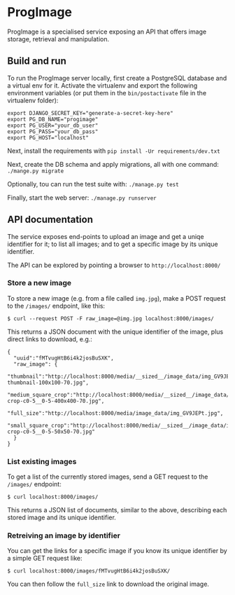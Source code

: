 # ProgImage
ProgImage is a specialised service exposing an API that offers image storage, retrieval and manipulation. 

## Build and run

To run the ProgImage server locally, first create a PostgreSQL database and a virtual env for it. Activate the virtualenv and export the following environment variables (or put them in the `bin/postactivate` file in the virtualenv folder):

    export DJANGO_SECRET_KEY="generate-a-secret-key-here"
    export PG_DB_NAME="progimage"
    export PG_USER="your_db_user"
    export PG_PASS="your_db_pass"
    export PG_HOST="localhost"

Next, install the requirements with `pip install -Ur requirements/dev.txt` 

Next, create the DB schema and apply migrations, all with one command: `./mange.py migrate`

Optionally, tou can run the test suite with: `./manage.py test`

Finally, start the web server: `./manage.py runserver`

## API documentation

The service exposes end-points to upload an image and get a uniqe identifier for it; to list all images; and to get a specific image by its unique identifier. 

The API can be explored by pointing a browser to `http://localhost:8000/`

### Store a new image

To store a new image (e.g. from a file called `img.jpg`), make a POST request to the `/images/` endpoint, like this:

    $ curl --request POST -F raw_image=@img.jpg localhost:8000/images/

This returns a JSON document with the unique identifier of the image, plus direct links to download, e.g.: 

    {
      "uuid":"fMTvugHtB6i4k2josBuSXK",
      "raw_image": {
        "thumbnail":"http://localhost:8000/media/__sized__/image_data/img_GV9JEPt-thumbnail-100x100-70.jpg",
        "medium_square_crop":"http://localhost:8000/media/__sized__/image_data/img_GV9JEPt-crop-c0-5__0-5-400x400-70.jpg",
        "full_size":"http://localhost:8000/media/image_data/img_GV9JEPt.jpg",
        "small_square_crop":"http://localhost:8000/media/__sized__/image_data/img_GV9JEPt-crop-c0-5__0-5-50x50-70.jpg"
      }
    }

### List existing images

To get a list of the currently stored images, send a GET request to the `/images/` endpoint:

    $ curl localhost:8000/images/

This returns a JSON list of documents, similar to the above, describing each stored image and its unique identifier. 

### Retreiving an image by identifier

You can get the links for a specific image if you know its unique identifier by a simple GET request like:

    $ curl localhost:8000/images/fMTvugHtB6i4k2josBuSXK/

You can then follow the `full_size` link to download the original image. 
